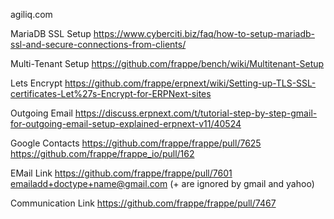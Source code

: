 agiliq.com

MariaDB SSL Setup
https://www.cyberciti.biz/faq/how-to-setup-mariadb-ssl-and-secure-connections-from-clients/

Multi-Tenant Setup
https://github.com/frappe/bench/wiki/Multitenant-Setup

Lets Encrypt
https://github.com/frappe/erpnext/wiki/Setting-up-TLS-SSL-certificates-Let%27s-Encrypt-for-ERPNext-sites

Outgoing Email
https://discuss.erpnext.com/t/tutorial-step-by-step-gmail-for-outgoing-email-setup-explained-erpnext-v11/40524

Google Contacts
https://github.com/frappe/frappe/pull/7625
https://github.com/frappe/frappe_io/pull/162

EMail Link
https://github.com/frappe/frappe/pull/7601  emailadd+doctype+name@gmail.com  (+ are ignored by gmail and yahoo)

Communication Link
https://github.com/frappe/frappe/pull/7467  


